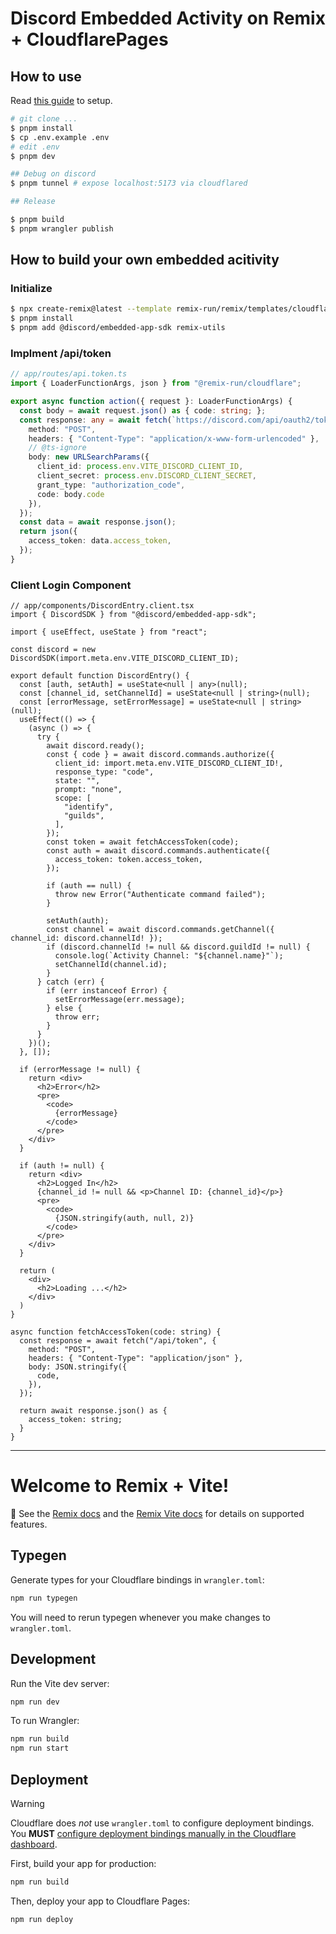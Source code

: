 # Discord Embedded Activity on Remix + CloudflarePages

## How to use

Read [this guide](https://discord.com/developers/docs/activities/building-an-activity#step-5-authorizing-authenticating-users
) to setup.


```bash
# git clone ...
$ pnpm install
$ cp .env.example .env
# edit .env
$ pnpm dev

## Debug on discord
$ pnpm tunnel # expose localhost:5173 via cloudflared

## Release

$ pnpm build
$ pnpm wrangler publish
```


## How to build your own embedded acitivity

### Initialize

```bash
$ npx create-remix@latest --template remix-run/remix/templates/cloudflare
$ pnpm install
$ pnpm add @discord/embedded-app-sdk remix-utils
```

### Implment /api/token

```ts
// app/routes/api.token.ts
import { LoaderFunctionArgs, json } from "@remix-run/cloudflare";

export async function action({ request }: LoaderFunctionArgs) {
  const body = await request.json() as { code: string; };
  const response: any = await fetch(`https://discord.com/api/oauth2/token`, {
    method: "POST",
    headers: { "Content-Type": "application/x-www-form-urlencoded" },
    // @ts-ignore
    body: new URLSearchParams({
      client_id: process.env.VITE_DISCORD_CLIENT_ID,
      client_secret: process.env.DISCORD_CLIENT_SECRET,
      grant_type: "authorization_code",
      code: body.code
    }),
  });
  const data = await response.json();
  return json({
    access_token: data.access_token,
  });
}
```

### Client Login Component

```tsx
// app/components/DiscordEntry.client.tsx
import { DiscordSDK } from "@discord/embedded-app-sdk";

import { useEffect, useState } from "react";

const discord = new DiscordSDK(import.meta.env.VITE_DISCORD_CLIENT_ID);

export default function DiscordEntry() {
  const [auth, setAuth] = useState<null | any>(null);
  const [channel_id, setChannelId] = useState<null | string>(null);
  const [errorMessage, setErrorMessage] = useState<null | string>(null);
  useEffect(() => {
    (async () => {
      try {
        await discord.ready();
        const { code } = await discord.commands.authorize({
          client_id: import.meta.env.VITE_DISCORD_CLIENT_ID!,
          response_type: "code",
          state: "",
          prompt: "none",
          scope: [
            "identify",
            "guilds",
          ],
        });
        const token = await fetchAccessToken(code);
        const auth = await discord.commands.authenticate({
          access_token: token.access_token,
        });

        if (auth == null) {
          throw new Error("Authenticate command failed");
        }

        setAuth(auth);
        const channel = await discord.commands.getChannel({ channel_id: discord.channelId! });
        if (discord.channelId != null && discord.guildId != null) {
          console.log(`Activity Channel: "${channel.name}"`);
          setChannelId(channel.id);
        }
      } catch (err) {
        if (err instanceof Error) {
          setErrorMessage(err.message);
        } else {
          throw err;
        }
      }
    })();
  }, []);

  if (errorMessage != null) {
    return <div>
      <h2>Error</h2>
      <pre>
        <code>
          {errorMessage}
        </code>
      </pre>
    </div>
  }

  if (auth != null) {
    return <div>
      <h2>Logged In</h2>
      {channel_id != null && <p>Channel ID: {channel_id}</p>}
      <pre>
        <code>
          {JSON.stringify(auth, null, 2)}
        </code>
      </pre>
    </div>
  }

  return (
    <div>
      <h2>Loading ...</h2>
    </div>
  )
}

async function fetchAccessToken(code: string) {
  const response = await fetch("/api/token", {
    method: "POST",
    headers: { "Content-Type": "application/json" },
    body: JSON.stringify({
      code,
    }),
  });

  return await response.json() as {
    access_token: string;
  }
}
```


---

# Welcome to Remix + Vite!

📖 See the [Remix docs](https://remix.run/docs) and the [Remix Vite docs](https://remix.run/docs/en/main/future/vite) for details on supported features.

## Typegen

Generate types for your Cloudflare bindings in `wrangler.toml`:

```sh
npm run typegen
```

You will need to rerun typegen whenever you make changes to `wrangler.toml`.

## Development

Run the Vite dev server:

```sh
npm run dev
```

To run Wrangler:

```sh
npm run build
npm run start
```

## Deployment

> [!WARNING]  
> Cloudflare does _not_ use `wrangler.toml` to configure deployment bindings.
> You **MUST** [configure deployment bindings manually in the Cloudflare dashboard][bindings].

First, build your app for production:

```sh
npm run build
```

Then, deploy your app to Cloudflare Pages:

```sh
npm run deploy
```

[bindings]: https://developers.cloudflare.com/pages/functions/bindings/
